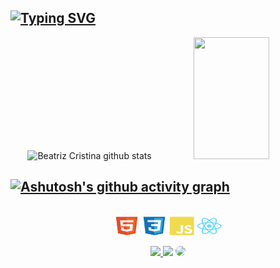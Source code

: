 ## [![Typing SVG](https://readme-typing-svg.herokuapp.com/?color=FF8C00&size=35&center=true&vCenter=true&width=1000&lines=Oiê!+Sou+a+Bêa+<3;Me+formei+em+Front-End+pela+{Reprograma};Seja+bem+Vindo!+:%29)](https://git.io/typing-svg)

<div align="center"> 
  <img width="50%" height="195px" src="https://github-readme-stats.vercel.app/api?username=beatrizcristinadev&show_icons=true&count_private=true&hide_border=true&theme=gruvbox" alt="Beatriz Cristina github stats" /> 
  <img width="49%" height="195px" src="https://github-readme-stats.vercel.app/api/top-langs/?username=beatrizcristinadev&layout=compact&hide_border=true&theme=gruvbox" />
</div>

## [![Ashutosh's github activity graph](https://github-readme-activity-graph.cyclic.app/graph?username=beatrizcristinadev&bg_color=323232&color=ff4500&line=ffa500&point=ff4500&area=true&hide_border=true)](https://github.com/ashutosh00710/github-readme-activity-graph)

<div align="center" style="display: inline_block"><br>
  <img align="center" alt="Rafa-HTML" height="30" width="40" src="https://raw.githubusercontent.com/devicons/devicon/master/icons/html5/html5-original.svg">
  <img align="center" alt="Rafa-CSS" height="30" width="40" src="https://raw.githubusercontent.com/devicons/devicon/master/icons/css3/css3-original.svg">
  <img align="center" alt="Rafa-Js" height="30" width="40" src="https://raw.githubusercontent.com/devicons/devicon/master/icons/javascript/javascript-plain.svg">
  <img align="center" alt="Rafa-React" height="30" width="40" src="https://raw.githubusercontent.com/devicons/devicon/master/icons/react/react-original.svg">
</div>

<div align="center"style="display: inline_block"><br> 
<a href="https://instagram.com/beatrizcristina.dev" target="_blank"><img src="https://img.shields.io/badge/-Instagram-%23E4405F?style=for-the-badge&logo=instagram&logoColor=white"</a>
<a href = "mailto:beatrizcristina.dev@gmail.com"> <img src="https://img.shields.io/badge/-Gmail-%23333?style=for-the-badge&logo=gmail&logoColor=white" target="_blank"></a>
<a href="https://www.linkedin.com/in/beatriz-c-606838134/" target="_blank"><img src="https://img.shields.io/badge/-LinkedIn-%230077B5?style=for-the-badge&logo=linkedin&logoColor=white" style="border-radius: 30px" target="_blank"></a> 
 </div>
